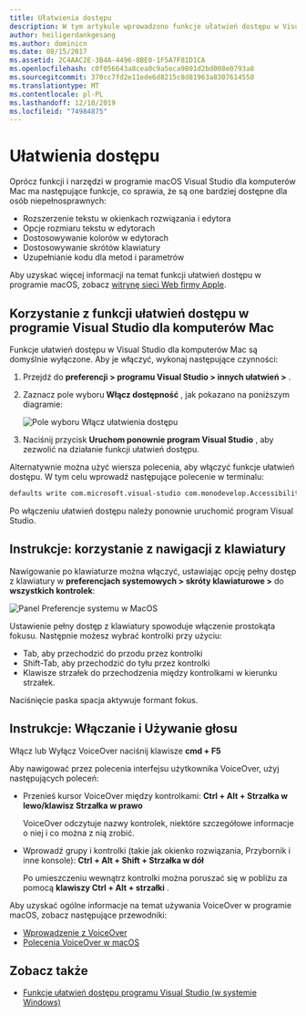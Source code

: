 ```yaml
---
title: Ułatwienia dostępu
description: W tym artykule wprowadzono funkcje ułatwień dostępu w Visual Studio dla komputerów Mac oraz sposób ich włączania.
author: heiligerdankgesang
ms.author: dominicn
ms.date: 08/15/2017
ms.assetid: 2C4AAC2E-3B4A-4496-8BE0-1F5A7F81D1CA
ms.openlocfilehash: c0f056643a8cea0c9a5eca9801d2bd008e0793a8
ms.sourcegitcommit: 370cc7fd2e11ede6d8215c8d81963a8307614550
ms.translationtype: MT
ms.contentlocale: pl-PL
ms.lasthandoff: 12/10/2019
ms.locfileid: "74984875"
---
```

# <a name="accessibility"></a>Ułatwienia dostępu

Oprócz funkcji i narzędzi w programie macOS Visual Studio dla komputerów Mac ma następujące funkcje, co sprawia, że są one bardziej dostępne dla osób niepełnosprawnych:

- Rozszerzenie tekstu w okienkach rozwiązania i edytora
- Opcje rozmiaru tekstu w edytorach
- Dostosowywanie kolorów w edytorach
- Dostosowywanie skrótów klawiatury
- Uzupełnianie kodu dla metod i parametrów

Aby uzyskać więcej informacji na temat funkcji ułatwień dostępu w programie macOS, zobacz [witrynę sieci Web firmy Apple](https://www.apple.com/accessibility/mac/).

## <a name="using-accessibility-features-in-visual-studio-for-mac"></a>Korzystanie z funkcji ułatwień dostępu w programie Visual Studio dla komputerów Mac

Funkcje ułatwień dostępu w Visual Studio dla komputerów Mac są domyślnie wyłączone. Aby je włączyć, wykonaj następujące czynności:

1. Przejdź do **preferencji > programu Visual Studio > innych ułatwień >** .

2. Zaznacz pole wyboru **Włącz dostępność** , jak pokazano na poniższym diagramie:

    ![Pole wyboru Włącz ułatwienia dostępu](media/accessibility-image1.png)

3. Naciśnij przycisk **Uruchom ponownie program Visual Studio** , aby zezwolić na działanie funkcji ułatwień dostępu.

Alternatywnie można użyć wiersza polecenia, aby włączyć funkcje ułatwień dostępu. W tym celu wprowadź następujące polecenie w terminalu:

```bash
defaults write com.microsoft.visual-studio com.monodevelop.AccessibilityEnabled 1
```

Po włączeniu ułatwień dostępu należy ponownie uruchomić program Visual Studio.

## <a name="how-to-use-keyboard-navigation"></a>Instrukcje: korzystanie z nawigacji z klawiatury

Nawigowanie po klawiaturze można włączyć, ustawiając opcję pełny dostęp z klawiatury w **preferencjach systemowych > skróty klawiaturowe >** do **wszystkich kontrolek**:

![Panel Preferencje systemu w MacOS](media/accessibility-image2.png)

Ustawienie pełny dostęp z klawiatury spowoduje włączenie prostokąta fokusu. Następnie możesz wybrać kontrolki przy użyciu:

- Tab, aby przechodzić do przodu przez kontrolki
- Shift-Tab, aby przechodzić do tyłu przez kontrolki
- Klawisze strzałek do przechodzenia między kontrolkami w kierunku strzałek.

Naciśnięcie paska spacja aktywuje formant fokus.

## <a name="how-to-enable-and-use-voice-over"></a>Instrukcje: Włączanie i Używanie głosu

Włącz lub Wyłącz VoiceOver naciśnij klawisze **cmd + F5**

Aby nawigować przez polecenia interfejsu użytkownika VoiceOver, użyj następujących poleceń:

- Przenieś kursor VoiceOver między kontrolkami: **Ctrl + Alt + Strzałka w lewo/klawisz Strzałka w prawo**

   VoiceOver odczytuje nazwy kontrolek, niektóre szczegółowe informacje o niej i co można z nią zrobić.

- Wprowadź grupy i kontrolki (takie jak okienko rozwiązania, Przybornik i inne konsole): **Ctrl + Alt + Shift + Strzałka w dół**

   Po umieszczeniu wewnątrz kontrolki można poruszać się w pobliżu za pomocą **klawiszy Ctrl + Alt + strzałki** .

Aby uzyskać ogólne informacje na temat używania VoiceOver w programie macOS, zobacz następujące przewodniki:

- [Wprowadzenie z VoiceOver](https://help.apple.com/voiceover/info/guide/10.12/)
- [Polecenia VoiceOver w macOS](https://lab.dotjay.com/notes/voiceover-commands/)

## <a name="see-also"></a>Zobacz także

- [Funkcje ułatwień dostępu programu Visual Studio (w systemie Windows)](/visualstudio/ide/reference/accessibility-features-of-visual-studio)
